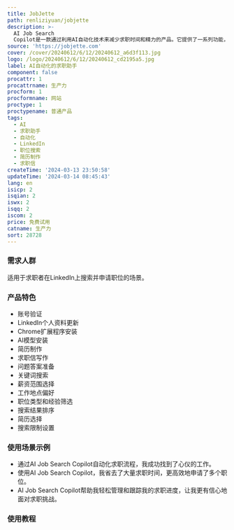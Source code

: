 ```yaml
---
title: JobJette
path: renliziyuan/jobjette
description: >-
  AI Job Search
  Copilot是一款通过利用AI自动化技术来减少求职时间和精力的产品。它提供了一系列功能，包括账号验证、LinkedIn个人资料更新、Chrome扩展程序安装、AI模型安装、简历制作、求职信写作、问题答案准备、关键词搜索、薪资范围选择、工作地点偏好、职位类型和经验筛选、搜索结果排序、简历选择、搜索限制设置等。用户可以根据自己的需求定制求职搜索，并且一键批量申请LinkedIn上的数千个职位。
source: 'https://jobjette.com'
cover: /cover/20240612/6/12/20240612_a6d3f113.jpg
logo: /logo/20240612/6/12/20240612_cd2195a5.jpg
label: AI自动化的求职助手
component: false
procattr: 1
procattrname: 生产力
procform: 1
procformname: 网站
proctype: 1
proctypename: 普通产品
tags:
  - AI
  - 求职助手
  - 自动化
  - LinkedIn
  - 职位搜索
  - 简历制作
  - 求职信
createTime: '2024-03-13 23:50:58'
updateTime: '2024-03-14 08:45:43'
lang: en
isicp: 2
isqian: 2
iswx: 2
isqq: 2
iscom: 2
price: 免费试用
catname: 生产力
sort: 28728
---
```




### 需求人群
适用于求职者在LinkedIn上搜索并申请职位的场景。

### 产品特色
- 账号验证
- LinkedIn个人资料更新
- Chrome扩展程序安装
- AI模型安装
- 简历制作
- 求职信写作
- 问题答案准备
- 关键词搜索
- 薪资范围选择
- 工作地点偏好
- 职位类型和经验筛选
- 搜索结果排序
- 简历选择
- 搜索限制设置

### 使用场景示例
- 通过AI Job Search Copilot自动化求职流程，我成功找到了心仪的工作。
- 使用AI Job Search Copilot，我省去了大量求职时间，更高效地申请了多个职位。
- AI Job Search Copilot帮助我轻松管理和跟踪我的求职进度，让我更有信心地面对求职挑战。

### 使用教程


  
